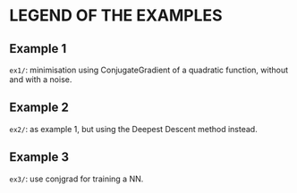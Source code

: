 # LEGEND OF THE EXAMPLES



## Example 1

`ex1/`: minimisation using ConjugateGradient of a quadratic function, without and with a noise.


## Example 2

`ex2/`: as example 1, but using the Deepest Descent method instead.


## Example 3

`ex3/`: use conjgrad for training a NN.

